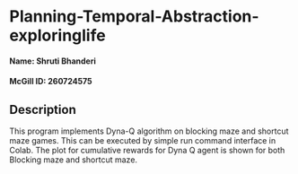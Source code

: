 # Planning-Temporal-Abstraction-exploringlife


#### Name: Shruti Bhanderi

#### McGill ID: 260724575 

Description
---------

This program implements Dyna-Q algorithm on blocking maze and shortcut maze games. This can be executed by simple run command interface in Colab. The plot for cumulative rewards for Dyna Q agent is shown for both Blocking maze and shortcut maze.
